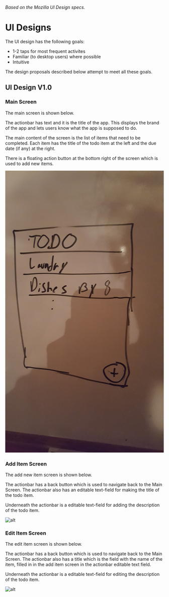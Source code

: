 *Based on the Mozilla UI Design specs.*
# UI Designs
The UI design has the following goals:
* 1-2 taps for most frequent activites
* Familiar (to desktop users) where possible
* Intuitive

The design proposals described below attempt to meet all these goals.

## UI Design V1.0

### Main Screen
The main screen is shown below.

The actionbar has text and it is the title of the app. This displays the
brand of the app and lets users know what the app is supposed to do.

The main content of the screen is the list of items that need to be completed.
Each item has the title of the todo item at the left and the due date (if any)
at the right.

There is a floating action button at the bottom right of the screen
which is used to add new items.

![alt](https://raw.githubusercontent.com/dbpiper/TODO/master/Design/Images/Main_Screen.jpg "Main Screen")

### Add Item Screen
The add new item screen is shown below.

The actionbar has a back button which is used to navigate back to the
Main Screen. The actionbar also has an editable text-field for making
the title of the todo item.

Underneath the actionbar is a editable text-field for adding the description
of the todo item.

![alt](https://raw.githubusercontent.com/dbpiper/TODO/master/Design/Images/Add_Item_Screen.jpg "Add Item Screen")

### Edit Item Screen
The edit item screen is shown below.

The actionbar has a back button which is used to navigate back to the
Main Screen. The actionbar also has a title which is the field with
the name of the item, filled in in the add item screen in the actionbar
editable text field.

Underneath the actionbar is a editable text-field for editing the description
of the todo item.

![alt](https://raw.githubusercontent.com/dbpiper/TODO/master/Design/Images/Edit_Item_Screen.jpg "Edit Item Screen")
